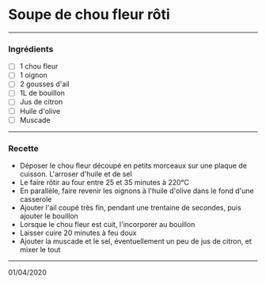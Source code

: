 # Soupe de chou fleur rôti

---

### Ingrédients

- [ ] 1 chou fleur
- [ ] 1 oignon
- [ ] 2 gousses d'ail
- [ ] 1L de bouillon
- [ ] Jus de citron
- [ ] Huile d'olive
- [ ] Muscade

---

### Recette

- Déposer le chou fleur découpé en petits morceaux sur une plaque de cuisson. L'arroser d'huile et de sel
- Le faire rôtir au four entre 25 et 35 minutes à 220°C
- En parallèle, faire revenir les oignons à l'huile d'olive dans le fond d'une casserole
- Ajouter l'ail coupé très fin, pendant une trentaine de secondes, puis ajouter le bouillon
- Lorsque le chou fleur est cuit, l'incorporer au bouillon
- Laisser cuire 20 minutes à feu doux
- Ajouter la muscade et le sel, éventuellement un peu de jus de citron, et mixer le tout

---

01/04/2020

